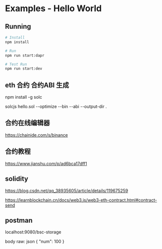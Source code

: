# Examples - Hello World

## Running

```bash
# Install
npm install

# Run
npm run start:dapr

# Test Run
npm run start:dev
```

## eth 合约 合约ABI 生成

npm install -g solc

solcjs hello.sol   --optimize  --bin --abi --output-dir  .

##  合约在线编辑器
https://chainide.com/s/binance

## 合约教程
https://www.jianshu.com/p/ad6bca17dff1

## solidity
https://blog.csdn.net/qq_38935605/article/details/119675259

https://learnblockchain.cn/docs/web3.js/web3-eth-contract.html#contract-send

## postman
localhost:9080/bsc-storage

body 
    raw: json
    { "num": 100 }